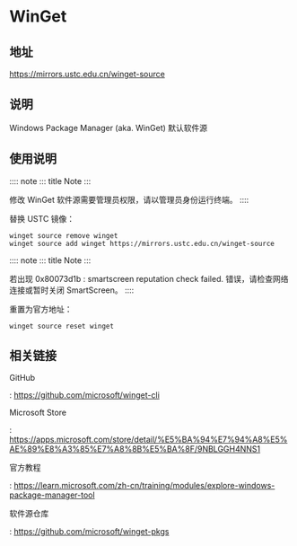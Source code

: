 # WinGet

## 地址

<https://mirrors.ustc.edu.cn/winget-source>

## 说明

Windows Package Manager (aka. WinGet) 默认软件源

## 使用说明

:::: note
::: title
Note
:::

修改 WinGet 软件源需要管理员权限，请以管理员身份运行终端。
::::

替换 USTC 镜像：

    winget source remove winget
    winget source add winget https://mirrors.ustc.edu.cn/winget-source

:::: note
::: title
Note
:::

若出现 0x80073d1b : smartscreen reputation check failed.
错误，请检查网络连接或暂时关闭 SmartScreen。
::::

重置为官方地址：

    winget source reset winget

## 相关链接

GitHub

:   <https://github.com/microsoft/winget-cli>

Microsoft Store

:   <https://apps.microsoft.com/store/detail/%E5%BA%94%E7%94%A8%E5%AE%89%E8%A3%85%E7%A8%8B%E5%BA%8F/9NBLGGH4NNS1>

官方教程

:   <https://learn.microsoft.com/zh-cn/training/modules/explore-windows-package-manager-tool>

软件源仓库

:   <https://github.com/microsoft/winget-pkgs>
